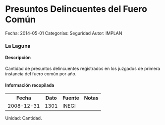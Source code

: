 Presuntos Delincuentes del Fuero Común
=====

Fecha: 2014-05-01
Categorías: Seguridad
Autor: IMPLAN

### La Laguna

#### Descripción

Cantidad de presuntos delincuentes registrados en los juzgados de primera instancia del fuero común por año.

#### Información recopilada

<table class="table table-hover table-bordered">
  <tr><th>Fecha</th><th>Dato</th><th>Fuente</th><th>Notas</th></tr>
  <tr><td>2008-12-31</td><td>1301</td><td>INEGI</td><td></td></tr>
</table>

Unidad: Cantidad.
